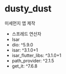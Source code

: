 # dusty_dust

미세먼지 앱 제작
- 스프레드 연산자
- Isar
- dio: ^5.9.0
- isar: ^3.1.0+1
- isar_flutter_libs: ^3.1.0+1
- path_provider: ^2.1.5
- get_it: ^7.6.8
